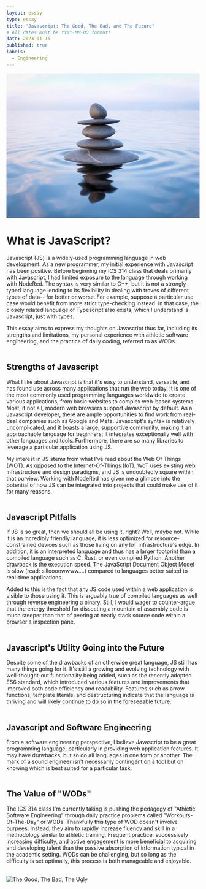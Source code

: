 ```yaml
---
layout: essay
type: essay
title: "Javascript: The Good, The Bad, and The Future"
# All dates must be YYYY-MM-DD format!
date: 2023-01-15
published: true
labels:
  - Engineering
---
```


![Water Stones](/img/essayPics/water_stones.jpeg)

# What is JavaScript?
Javascript (JS) is a widely-used programming language in web development.  As a new programmer, my initial experience with Javascript has been positive.  Before beginning my ICS 314 class that deals primarily with Javascript, I had limited exposure to the language through working with NodeRed.  The syntax is very similar to C++, but it is not a strongly typed language lending to its flexibility in dealing with troves of different types of data-- for better or worse.  For example, suppose a particular use case would benefit from more strict type-checking instead.  In that case, the closely related language of Typescript also exists, which I understand is Javascript, just with types.  

This essay aims to express my thoughts on Javascript thus far, including its strengths and limitations, my personal experience with athletic software engineering, and the practice of daily coding, referred to as WODs.
<br></br>

## Strengths of Javascript
What I like about Javascript is that it's easy to understand, versatile, and has found use across many applications that run the web today.  It is one of the most commonly used programming languages worldwide to create various applications, from basic websites to complex web-based systems.  Most, if not all, modern web browsers support Javascript by default.  As a Javascript developer, there are ample opportunities to find work from real-deal companies such as Google and Meta.  Javascript's syntax is relatively uncomplicated, and it boasts a large, supportive community, making it an approachable language for beginners; it integrates exceptionally well with other languages and tools.  Furthermore, there are so many libraries to leverage a particular application using JS.

My interest in JS stems from what I've read about the Web Of Things (WOT).  As opposed to the Internet-Of-Things (IoT), WoT uses existing web infrastructure and design paradigms, and JS is undoubtedly square within that purview.  Working with NodeRed has given me a glimpse into the potential of how JS can be integrated into projects that could make use of it for many reasons.
<br></br>

## Javascript Pitfalls
If JS is so great, then we should all be using it, right?  Well, maybe not.  While it is an incredibly friendly language, it is less optimized for resource-constrained devices such as those living on any IoT infrastructure's edge.  In addition, it is an interpreted language and thus has a larger footprint than a compiled language such as C, Rust, or even compiled Python.  Another drawback is the execution speed.  The JavaScript Document Object Model is slow (read: sllloooowwww....) compared to languages better suited to real-time applications.

Added to this is the fact that any JS code used within a web application is visible to those using it.  This is arguably true of compiled languages as well through reverse engineering a binary.  Still, I would wager to counter-argue that the energy threshold for dissecting a mountain of assembly code is much steeper than that of peering at neatly stack source code within a browser's inspection pane.
<br></br>

## Javascript's Utility Going into the Future
Despite some of the drawbacks of an otherwise great language, JS still has many things going for it.  It's still a growing and evolving technology with well-thought-out functionality being added, such as the recently adopted ES6 standard, which introduced various features and improvements that improved both code efficiency and readability.  Features such as arrow functions, template literals, and destructuring indicate that the language is thriving and will likely continue to do so in the foreseeable future.
<br></br>

## Javascript and Software Engineering
From a software engineering perspective, I believe Javascript to be a great programming language, particularly in providing web application features.  It may have drawbacks, but so do all languages in one form or another.  The mark of a sound engineer isn't necessarily contingent on a tool but on knowing which is best suited for a particular task.
<br></br>

## The Value of "WODs"
The ICS 314 class I'm currently taking is pushing the pedagogy of "Athletic Software Engineering" through daily practice problems called "Workouts-Of-The-Day" or WODs.  Thankfully this type of WOD doesn't involve burpees.  Instead, they aim to rapidly increase fluency and skill in a methodology similar to athletic training.  Frequent practice, successively increasing difficulty, and active engagement is more beneficial to acquiring and developing talent than the passive absorption of information typical in the academic setting.  WODs can be challenging, but so long as the difficulty is set optimally, this process is both manageable and enjoyable.
<br></br>

![The Good, The Bad, The Ugly](/img/essayPics/clint_eastwood_tgtbtu.jpeg)



